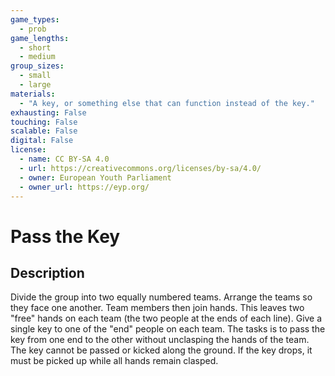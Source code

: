 ```yaml
---
game_types:
  - prob
game_lengths:
  - short
  - medium
group_sizes:
  - small
  - large
materials:
  - "A key, or something else that can function instead of the key."
exhausting: False
touching: False
scalable: False
digital: False
license:
  - name: CC BY-SA 4.0
  - url: https://creativecommons.org/licenses/by-sa/4.0/
  - owner: European Youth Parliament
  - owner_url: https://eyp.org/
---
```

# Pass the Key

## Description
Divide the group into two equally numbered teams. Arrange the teams so they face one another. Team members then join hands. This leaves two "free" hands on each team (the two people at the ends of each line). Give a single key to one of the "end" people on each team. The tasks is to pass the key from one end to the other without unclasping the hands of the team. The key cannot be passed or kicked along the ground. If the key drops, it must be picked up while all hands remain clasped.
